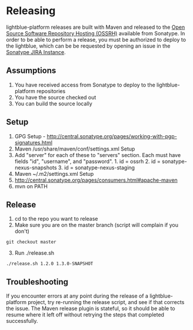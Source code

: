 # Releasing
lightblue-platform releases are built with Maven and released to the [Open Source Software Repository Hosting (OSSRH)](http://central.sonatype.org/pages/ossrh-guide.html) available from Sonatype.  In order to be able to perform a release, you must be authorized to deploy to the lightblue, which can be be requested by opening an issue in the  [Sonatype JIRA Instance](https://issues.sonatype.org/).

## Assumptions
1. You have received access from Sonatype to deploy to the lightblue-platform repositories
2. You have the source checked out
3. You can build the source locally

## Setup

1. GPG Setup - http://central.sonatype.org/pages/working-with-pgp-signatures.html
2. Maven /usr/share/maven/conf/settings.xml Setup
  1. Add "server" for each of these to "servers" section.  Each must have fields "id", "username", and "password".
    1. id = ossrh
    2. id = sonatype-nexus-snapshots
    3. id = sonatype-nexus-staging
3. Maven ~/.m2/settings.xml Setup
  1. http://central.sonatype.org/pages/consumers.html#apache-maven
4. mvn on PATH

## Release
1. cd to the repo you want to release
2. Make sure you are on the master branch (script will complain if you don't)
```
git checkout master 
```
3. Run ./release.sh <release version> <new snapshot version>
```
./release.sh 1.2.0 1.3.0-SNAPSHOT
```

## Troubleshooting
If you encounter errors at any point during the release of a lightblue-platform project, try re-running the release script, and see if that corrects the issue.  The Maven release plugin is stateful, so it should be able to resume where it left off without retrying the steps that completed successfully.